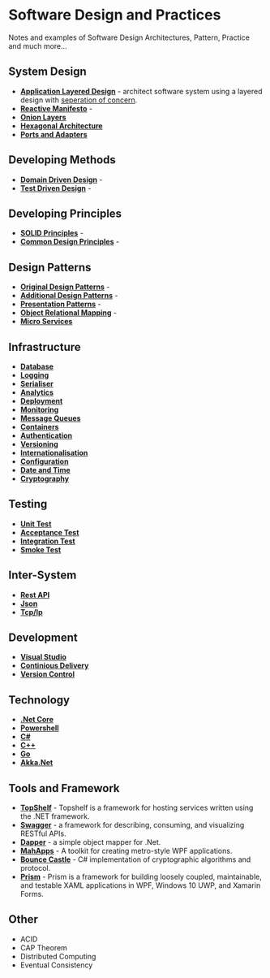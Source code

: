# Software Design and Practices

Notes and examples of Software Design Architectures, Pattern, Practice and much more...

## System Design
* [**Application Layered Design**](ApplicationLayeredDesign/ReadMe.md) - architect software system using a layered design with [seperation of concern](.).
* [**Reactive Manifesto**](ReactiveManifesto/ReadMe.md) -
* [**Onion Layers**](OnionLayers/ReadMe.md)
* [**Hexagonal Architecture**](HexagonalArchitecture/ReadMe.md)
* [**Ports and Adapters**](PortsAdapter/ReadMe.md)

## Developing Methods
* [**Domain Driven Design**](DomainDrivenDesign/ReadMe.md) - 
* [**Test Driven Design**](TestDrivenDevelopment/ReadMe.md) -

## Developing Principles
* [**SOLID Principles**](SOLID/ReadMe.md) - 
* [**Common Design Principles**](CommonDesignPrinciples/ReadMe.md) -

## Design Patterns
* [**Original Design Patterns**](OriginalDesignPatterns/ReadMe.md) -
* [**Additional Design Patterns**](AdditionalDesignPatterns/ReadMe.md) -
* [**Presentation Patterns**](PresentationPatterns/ReadMe.md) -
* [**Object Relational Mapping**](ObjectRelationalMapping/ReadMe.md) -
* [**Micro Services**](MicroServices/ReadMe.md)

## Infrastructure 
* [**Database**](Database/ReadMe.md)
* [**Logging**](Logging/ReadMe.md)
* [**Serialiser**](Serialiser/ReadMe.md)
* [**Analytics**](Analytics/ReadMe.md)
* [**Deployment**](Deployment/ReadMe.md)
* [**Monitoring**](Monitoring/ReadMe.md)
* [**Message Queues**](MessageQueues/ReadMe.md) 
* [**Containers**](Containers/ReadMe.md)
* [**Authentication**](Authentication/ReadMe.md)
* [**Versioning**](Versioning/ReadMe.md)
* [**Internationalisation**](Internationalisation/ReadMe.md)
* [**Configuration**](Configuration/ReadMe.md)
* [**Date and Time**](DateTime/ReadMe.md)
* [**Cryptography**](Cryptography/ReadMe.md)

## Testing
* [**Unit Test**](UnitTest/ReadMe.md)
* [**Acceptance Test**](AcceptanceTest/ReadMe.md)
* [**Integration Test**](IntegrationTest/ReadMe.md)
* [**Smoke Test**](SmokeTest/ReadMe.md)

## Inter-System 
* [**Rest API**](RestApi/ReadMe.md)
* [**Json**](Json/ReadMe.md)
* [**Tcp/Ip**](TcpIp/ReadMe.md)

## Development
* [**Visual Studio**](VisualStudio/ReadMe.md)
* [**Continious Delivery**](ContiniousDelivery/ReadMe.md)
* [**Version Control**](VersionControl/ReadMe.md)

## Technology
* [**.Net Core**](DotNetCore/ReadMe.md)
* [**Powershell**](Powershell/ReadMe.md)
* [**C#**](CSharp/ReadMe.md)
* [**C++**](Cpp/ReadMe.md)
* [**Go**](Go/ReadMe.md)
* [**Akka.Net**](AkkaNet/ReadMe.md)

## Tools and Framework
* [**TopShelf**](http://docs.topshelf-project.com/en/latest/) - Topshelf is a framework for hosting services written using the .NET framework.
* [**Swagger**](https://swagger.io/) - a framework for describing, consuming, and visualizing RESTful APIs.
* [**Dapper**](https://github.com/StackExchange/Dapper) - a simple object mapper for .Net.
* [**MahApps**](https://github.com/MahApps/MahApps.Metro) - A toolkit for creating metro-style WPF applications. 
* [**Bounce Castle**](https://github.com/bcgit/bc-csharp) - C# implementation of cryptographic algorithms and protocol.
* [**Prism**](http://prismlibrary.github.io/) - Prism is a framework for building loosely coupled, maintainable, and testable XAML applications in WPF, Windows 10 UWP, and Xamarin Forms.

## Other
* ACID
* CAP Theorem
* Distributed Computing
* Eventual Consistency